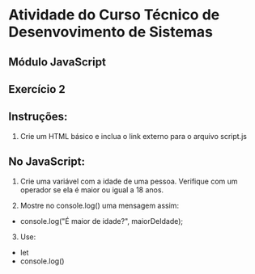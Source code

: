 # Atividade do Curso Técnico de Desenvovimento de Sistemas

## Módulo JavaScript

## Exercício 2

## Instruções:
1. Crie um HTML básico e inclua o link externo para o arquivo script.js

## No JavaScript:
1. Crie uma variável com a idade de uma pessoa. Verifique com um operador se ela é maior ou igual a 18 anos.

2. Mostre no console.log() uma mensagem assim:
* console.log("É maior de idade?", maiorDeIdade);

3. Use:
* let
* console.log()
